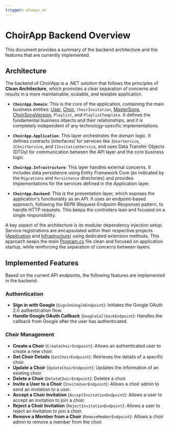 ```yaml
---
trigger: always_on
---
```


# ChoirApp Backend Overview

This document provides a summary of the backend architecture and the features that are currently implemented.

## Architecture

The backend of ChoirApp is a .NET solution that follows the principles of **Clean Architecture**, which promotes a clear separation of concerns and results in a more maintainable, scalable, and testable application.

-   **`ChoirApp.Domain`**: This is the core of the application, containing the main business entities: [User](cci:2://file:///c:/ChoirAppV2/packages/backend/tests/ChoirApp.Domain.Tests/UserTests.cs:5:0-119:1), [Choir](cci:2://file:///c:/ChoirAppV2/packages/backend/src/ChoirApp.Infrastructure/Services/ChoirSongService.cs:9:0-139:1), `ChoirInvitation`, [MasterSong](cci:2://file:///c:/ChoirAppV2/packages/frontend/src/types/song.ts:5:0-12:1), [ChoirSongVersion](cci:1://file:///c:/ChoirAppV2/packages/backend/src/ChoirApp.Infrastructure/Services/ChoirSongService.cs:55:4-93:5), `Playlist`, and `PlaylistTemplate`. It defines the fundamental business objects and their relationships, and it is completely independent of any technology-specific implementations.

-   **`ChoirApp.Application`**: This layer orchestrates the domain logic. It defines contracts (interfaces) for services like `IUserService`, `IChoirService`, and `IInvitationService`, and uses Data Transfer Objects (DTOs) for communication between the API layer and the core business logic.

-   **`ChoirApp.Infrastructure`**: This layer handles external concerns. It includes data persistence using Entity Framework Core (as indicated by the `Migrations` and `Persistence` directories) and provides implementations for the services defined in the Application layer.

-   **`ChoirApp.Backend`**: This is the presentation layer, which exposes the application's functionality as an API. It uses an endpoint-based approach, following the REPR (Request-Endpoint-Response) pattern, to handle HTTP requests. This keeps the controllers lean and focused on a single responsibility.

A key aspect of the architecture is its modular dependency injection setup. Service registrations are encapsulated within their respective projects ([Application](cci:1://file:///c:/ChoirAppV2/packages/backend/src/ChoirApp.Application/DependencyInjection.cs:6:4-10:5) and [Infrastructure](cci:1://file:///c:/ChoirAppV2/packages/backend/src/ChoirApp.Infrastructure/DependencyInjection.cs:12:4-28:5)) using dedicated extension methods. This approach keeps the main [Program.cs](cci:7://file:///c:/ChoirAppV2/packages/backend/src/ChoirApp.Backend/Program.cs:0:0-0:0) file clean and focused on application startup, while reinforcing the separation of concerns between layers.

## Implemented Features

Based on the current API endpoints, the following features are implemented in the backend:

### Authentication

-   **Sign in with Google** (`SignInGoogleEndpoint`): Initiates the Google OAuth 2.0 authentication flow.
-   **Handle Google OAuth Callback** (`GoogleCallbackEndpoint`): Handles the callback from Google after the user has authenticated.

### Choir Management

-   **Create a Choir** (`CreateChoirEndpoint`): Allows an authenticated user to create a new choir.
-   **Get Choir Details** (`GetChoirEndpoint`): Retrieves the details of a specific choir.
-   **Update a Choir** (`UpdateChoirEndpoint`): Updates the information of an existing choir.
-   **Delete a Choir** (`DeleteChoirEndpoint`): Deletes a choir.
-   **Invite a User to a Choir** (`InviteUserEndpoint`): Allows a choir admin to send an invitation to a user.
-   **Accept a Choir Invitation** (`AcceptInvitationEndpoint`): Allows a user to accept an invitation to join a choir.
-   **Reject a Choir Invitation** (`RejectInvitationEndpoint`): Allows a user to reject an invitation to join a choir.
-   **Remove a Member from a Choir** (`RemoveMemberEndpoint`): Allows a choir admin to remove a member from the choir.